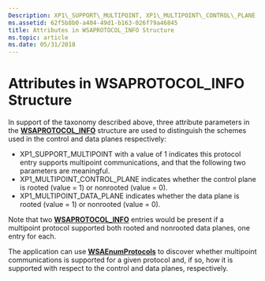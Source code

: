 ```yaml
---
Description: XP1\_SUPPORT\_MULTIPOINT, XP1\_MULTIPOINT\_CONTROL\_PLANE, and XP1\_MULTIPOINT\_DATA\_PLANE attribute parameters in the Winsock WSAPROTOCOL\_INFO structure.
ms.assetid: 62f5b8b0-a404-49d1-b163-026f79a46845
title: Attributes in WSAPROTOCOL_INFO Structure
ms.topic: article
ms.date: 05/31/2018
---
```


# Attributes in WSAPROTOCOL\_INFO Structure

In support of the taxonomy described above, three attribute parameters in the [**WSAPROTOCOL\_INFO**](https://msdn.microsoft.com/library/ms741675(v=VS.85).aspx) structure are used to distinguish the schemes used in the control and data planes respectively:

-   XP1\_SUPPORT\_MULTIPOINT with a value of 1 indicates this protocol entry supports multipoint communications, and that the following two parameters are meaningful.
-   XP1\_MULTIPOINT\_CONTROL\_PLANE indicates whether the control plane is rooted (value = 1) or nonrooted (value = 0).
-   XP1\_MULTIPOINT\_DATA\_PLANE indicates whether the data plane is rooted (value = 1) or nonrooted (value = 0).

Note that two [**WSAPROTOCOL\_INFO**](https://msdn.microsoft.com/library/ms741675(v=VS.85).aspx) entries would be present if a multipoint protocol supported both rooted and nonrooted data planes, one entry for each.

The application can use [**WSAEnumProtocols**](/windows/desktop/api/Winsock2/nf-winsock2-wsaenumprotocolsa) to discover whether multipoint communications is supported for a given protocol and, if so, how it is supported with respect to the control and data planes, respectively.

 

 



